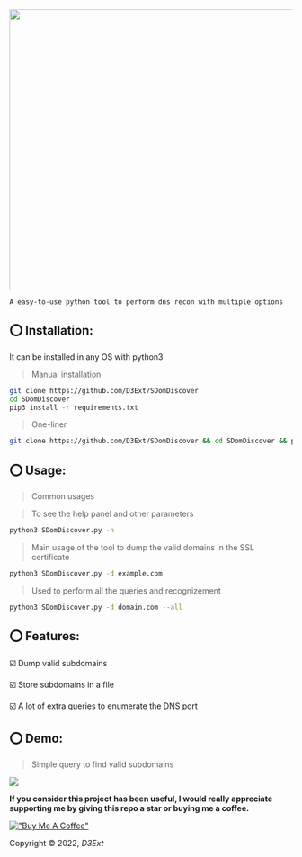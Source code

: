 <img src="https://raw.githubusercontent.com/D3Ext/SDomDiscover/main/SDomDiscover.png" width=1100 height=500>

`A easy-to-use python tool to perform dns recon with multiple options`

## ⭕ Installation:
It can be installed in any OS with python3

> Manual installation
```sh
git clone https://github.com/D3Ext/SDomDiscover
cd SDomDiscover
pip3 install -r requirements.txt
```

> One-liner
```sh
git clone https://github.com/D3Ext/SDomDiscover && cd SDomDiscover && pip3 install -r requirements.txt && python3 SDomDiscover.py
```

## ⭕ Usage:

> Common usages

> To see the help panel and other parameters
```sh
python3 SDomDiscover.py -h
```

> Main usage of the tool to dump the valid domains in the SSL certificate 
```sh
python3 SDomDiscover.py -d example.com
```

> Used to perform all the queries and recognizement
```sh
python3 SDomDiscover.py -d domain.com --all
```
## ⭕ Features:

:ballot_box_with_check: Dump valid subdomains 

:ballot_box_with_check: Store subdomains in a file

:ballot_box_with_check: A lot of extra queries to enumerate the DNS port

## ⭕ Demo:

> Simple query to find valid subdomains
<img src="https://raw.githubusercontent.com/D3Ext/SDomDiscover/main/demo.png">

**If you consider this project has been useful, I would really appreciate supporting me by giving this repo a star or buying me a coffee.**

[!["Buy Me A Coffee"](https://www.buymeacoffee.com/assets/img/custom_images/orange_img.png)](https://www.buymeacoffee.com/d3ext)

Copyright © 2022, *D3Ext*
